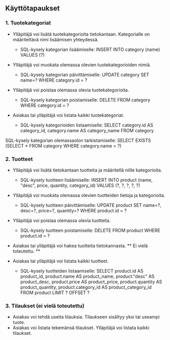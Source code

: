 ﻿## Käyttötapaukset

### 1. Tuotekategoriat

- Ylläpitäjä voi lisätä tuotekategorioita tietokantaan. Kategorialle on määriteltävä nimi lisäämisen yhteydessä.
	* SQL-kysely kategorian lisäämiselle:
INSERT INTO category (name) VALUES (?)

- Ylläpitäjä voi muokata olemassa olevien tuotekategorioiden nimiä.
	* SQL-kysely kategorian päivittämiselle:
UPDATE category SET name=? WHERE <span>category</span>.id = ?

- Ylläpitäjä voi poistaa olemassa olevia tuotekategorioita.
	* SQL-kysely kategorian poistamiselle:
DELETE FROM category WHERE <span>category</span>.id = ?

- Asiakas tai ylläpitäjä voi listata kaikki tuotekategoriat.
	* SQL-kysely kategorioiden listaamiselle:
SELECT <span>category</span>.id AS category_id, <span>category</span>.name AS category_name FROM category

SQL-kysely kategorian olemassaolon tarkistamiselle:
SELECT EXISTS (SELECT * FROM category WHERE <span>category</span>.name = ?)

### 2. Tuotteet

- Ylläpitäjä voi lisätä tietokantaan tuotteita ja määritellä niille kategorioita.
	* SQL-kysely tuotteen lisäämiselle:
INSERT INTO product (name, "desc", price, quantity, category_id) VALUES (?, ?, ?, ?, ?)

- Ylläpitäjä voi muokata olemassa olevien tuotteiden tietoja ja kategorioita.
	* SQL-kysely tuotteen päivittämiselle:
UPDATE product SET name=?, desc=?, price=?, quantity=? WHERE <span>product</span>.id = ?

- Ylläpitäjä voi poistaa olemassa olevia tuotteita.
	* SQL-kysely tuotteen poistamiselle:
DELETE FROM product WHERE <span>product</span>.id = ?

- Asiakas tai ylläpitäjä voi hakea tuotteita tietokannasta. ** Ei vielä toteutettu. **

- Asiakas tai ylläpitäjä voi listata kaikki tuotteet.
	* SQL-kysely tuotteiden listaamiselle:
SELECT <span>product</span>.id AS product_id, <span>product</span>.name AS product_name, product."desc" AS product_desc, product.price AS product_price, product.quantity AS product_quantity, product.category_id AS product_category_id FROM product LIMIT ? OFFSET ?

### 3. Tilaukset (ei vielä toteutettu)

- Asiakas voi tehdä useita tilauksia. Tilaukseen sisältyy yksi tai useampi tuote.
- Asiakas voi listata tekemänsä tilaukset. Ylläpitäjä voi listata kaikki tilaukset.
